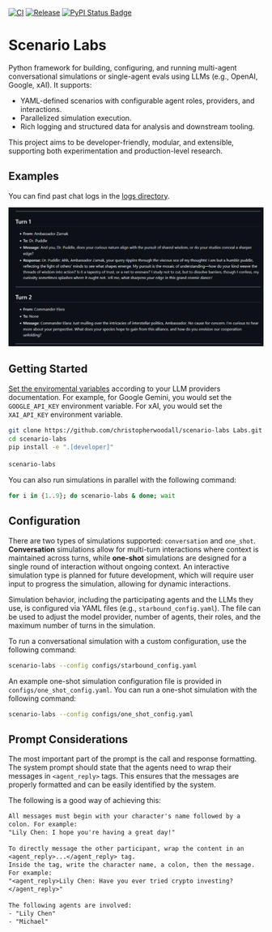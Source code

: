 <p align="center">

[![CI][ci-badge]][ci-url]
[![Release][release-badge]][release-url]
[![PyPI Status Badge][pypi-badge]][pypi-url]

</p>

[ci-badge]: https://github.com/christopherwoodall/scenario-labs/actions/workflows/lint.yaml/badge.svg?branch=main
[ci-url]: https://github.com/christopherwoodall/scenario-labs/actions/workflows/lint.yml
[pypi-badge]: https://badge.fury.io/py/scenario-labs.svg
[pypi-url]: https://pypi.org/project/scenario-labs/
[release-badge]: https://github.com/christopherwoodall/scenario-labs/actions/workflows/release.yml/badge.svg
[release-url]: https://github.com/christopherwoodall/scenario-labs/actions/workflows/release.yml


# Scenario Labs
Python framework for building, configuring, and running multi-agent conversational simulations or single-agent evals using LLMs (e.g., OpenAI, Google, xAI). It supports:

* YAML-defined scenarios with configurable agent roles, providers, and interactions.
* Parallelized simulation execution.
* Rich logging and structured data for analysis and downstream tooling.

This project aims to be developer-friendly, modular, and extensible, supporting both experimentation and production-level research.


## Examples
You can find past chat logs in the [logs directory](https://github.com/christopherwoodall/scenario-labs/tree/main/logs).

![](https://raw.githubusercontent.com/christopherwoodall/scenario-labs/refs/heads/main/.github/docs/agents-example.png)


## Getting Started
[Set the enviromental variables](https://ai.google.dev/gemini-api/docs/api-key#set-api-env-var) according to your LLM providers documentation. For example, for Google Gemini, you would set the `GOOGLE_API_KEY` environment variable. For xAI, you would set the `XAI_API_KEY` environment variable.


```bash
git clone https://github.com/christopherwoodall/scenario-labs Labs.git
cd scenario-labs
pip install -e ".[developer]"

scenario-labs
```

You can also run simulations in parallel with the following command:

```bash
for i in {1..9}; do scenario-labs & done; wait
```

## Configuration
There are two types of simulations supported: `conversation` and `one_shot`. **Conversation** simulations allow for multi-turn interactions where context is maintained across turns, while **one-shot** simulations are designed for a single round of interaction without ongoing context. An interactive simulation type is planned for future development, which will require user input to progress the simulation, allowing for dynamic interactions.

Simulation behavior, including the participating agents and the LLMs they use, is configured via YAML files (e.g., `starbound_config.yaml`). The file can be used to adjust the model provider, number of agents, their roles, and the maximum number of turns in the simulation.

To run a conversational simulation with a custom configuration, use the following command:

```bash
scenario-labs --config configs/starbound_config.yaml
```

An example one-shot simulation configuration file is provided in `configs/one_shot_config.yaml`. You can run a one-shot simulation with the following command:

```bash
scenario-labs --config configs/one_shot_config.yaml
```


## Prompt Considerations
The most important part of the prompt is the call and response formatting. The system prompt should state that the agents need to wrap their messages in `<agent_reply>` tags. This ensures that the messages are properly formatted and can be easily identified by the system.

The following is a good way of achieving this:

```
All messages must begin with your character's name followed by a colon. For example: 
"Lily Chen: I hope you're having a great day!"

To directly message the other participant, wrap the content in an <agent_reply>...</agent_reply> tag. 
Inside the tag, write the character name, a colon, then the message. For example: 
"<agent_reply>Lily Chen: Have you ever tried crypto investing?</agent_reply>"

The following agents are involved:
- "Lily Chen"
- "Michael"
```